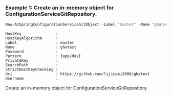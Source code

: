 ### Example 1: Create an in-memory object for ConfigurationServiceGitRepository.
```powershell
New-AzSpringConfigurationServiceGitObject -Label "master" -Name "ghatest" -Pattern "app/dev" -Uri "https://github.com/lijinpei2008/ghatest"
```

```output
HostKey               :
HostKeyAlgorithm      :
Label                 : master
Name                  : ghatest
Password              :
Pattern               : {app/dev}
PrivateKey            :
SearchPath            :
StrictHostKeyChecking :
Uri                   : https://github.com/lijinpei2008/ghatest
Username              :
```

Create an in-memory object for ConfigurationServiceGitRepository.